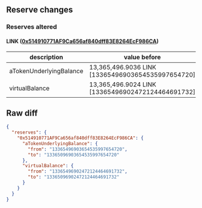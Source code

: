 ## Reserve changes

### Reserves altered

#### LINK ([0x514910771AF9Ca656af840dff83E8264EcF986CA](https://etherscan.io/address/0x514910771AF9Ca656af840dff83E8264EcF986CA))

| description | value before | value after |
| --- | --- | --- |
| aTokenUnderlyingBalance | 13,365,496.9036 LINK [13365496903654535997654720] | 13,365,096.9036 LINK [13365096903654535997654720] |
| virtualBalance | 13,365,496.9024 LINK [13365496902472124464691732] | 13,365,096.9024 LINK [13365096902472124464691732] |


## Raw diff

```json
{
  "reserves": {
    "0x514910771AF9Ca656af840dff83E8264EcF986CA": {
      "aTokenUnderlyingBalance": {
        "from": "13365496903654535997654720",
        "to": "13365096903654535997654720"
      },
      "virtualBalance": {
        "from": "13365496902472124464691732",
        "to": "13365096902472124464691732"
      }
    }
  }
}
```